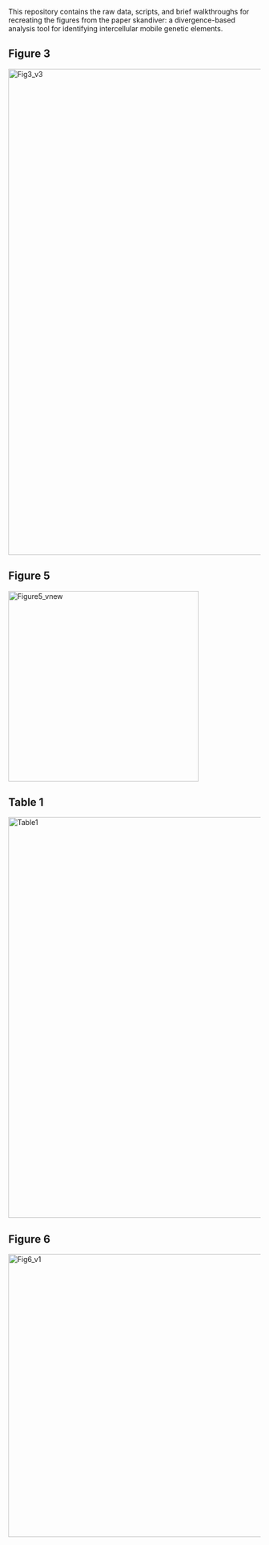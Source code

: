 This repository contains the raw data, scripts, and brief walkthroughs for recreating the figures from the paper skandiver: a divergence-based analysis tool for identifying intercellular mobile genetic elements. 
## Figure 3

<img width="970" alt="Fig3_v3" src="https://github.com/YoukaiFromAccounting/skandiver-paper-figures/assets/14861442/eb5d089a-53fd-4a19-8791-99812e3c294f">


## Figure 5

<img width="380" alt="Figure5_vnew" src="https://github.com/YoukaiFromAccounting/skandiver-paper-figures/assets/14861442/9791bdfd-8533-4316-aaaa-da99d3016545">

## Table 1

<img width="800" alt="Table1" src="https://github.com/YoukaiFromAccounting/skandiver-paper-figures/assets/14861442/b46d762b-4e25-4261-8e53-7ee001fd600e">


## Figure 6

<img width="565" alt="Fig6_v1" src="https://github.com/YoukaiFromAccounting/skandiver-paper-figures/assets/14861442/4ef40dce-38cb-4046-bee9-570b263aa6af">

